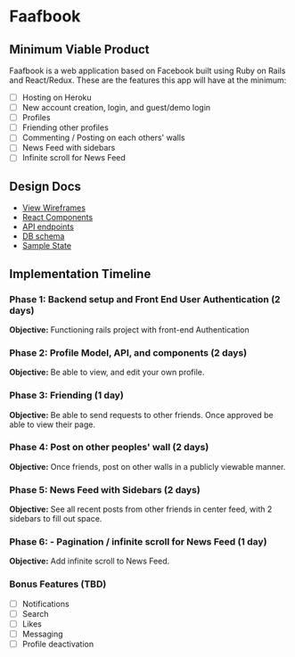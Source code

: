 # Faafbook

## Minimum Viable Product
Faafbook is a web application based on Facebook built using Ruby on Rails
and React/Redux. These are the features this app will have at the minimum:

- [ ] Hosting on Heroku
- [ ] New account creation, login, and guest/demo login
- [ ] Profiles
- [ ] Friending other profiles
- [ ] Commenting / Posting on each others' walls
- [ ] News Feed with sidebars
- [ ] Infinite scroll for News Feed

## Design Docs
* [View Wireframes][wireframes]
* [React Components][components]
* [API endpoints][api-endpoints]
* [DB schema][schema]
* [Sample State][sample-state]

[wireframes]: docs/wireframes
[components]: docs/component-hierarchy.md
[sample-state]: docs/sample-state.md
[api-endpoints]: docs/api-endpoints.md
[schema]: docs/schema.md


## Implementation Timeline

### Phase 1: Backend setup and Front End User Authentication (2 days)

**Objective:** Functioning rails project with front-end Authentication

### Phase 2: Profile Model, API, and components (2 days)

**Objective:** Be able to view, and edit your own profile.

### Phase 3: Friending (1 day)

**Objective:** Be able to send requests to other friends.
Once approved be able to view their page.

### Phase 4: Post on other peoples' wall (2 days)

**Objective:** Once friends, post on other walls in a publicly viewable manner.

### Phase 5: News Feed with Sidebars (2 days)

**Objective:** See all recent posts from other friends in center feed, with 2 sidebars to fill out space.

### Phase 6: - Pagination / infinite scroll for News Feed (1 day)

**Objective:** Add infinite scroll to News Feed.


### Bonus Features (TBD)
- [ ] Notifications
- [ ] Search
- [ ] Likes
- [ ] Messaging
- [ ] Profile deactivation

